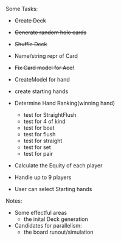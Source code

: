 Some Tasks:



- ~~Create Deck~~
- ~~Generate random hole cards~~
- ~~Shuffle Deck~~
- Name/string repr of Card
- ~~Fix Card model for Ace!~~
- CreateModel for hand
- create starting hands

- Determine Hand Ranking(winning hand)
  - test for StraightFlush
  - test for 4 of kind
  - test for boat
  - test for flush
  - test for straight
  - test for set
  - test for pair

- Calculate the Equity of each player
- Handle up to 9 players
- User can select Starting hands

Notes:
- Some effectful areas
  - the inital Deck generation
- Candidates for parallelism:
  - the board runout/simulation